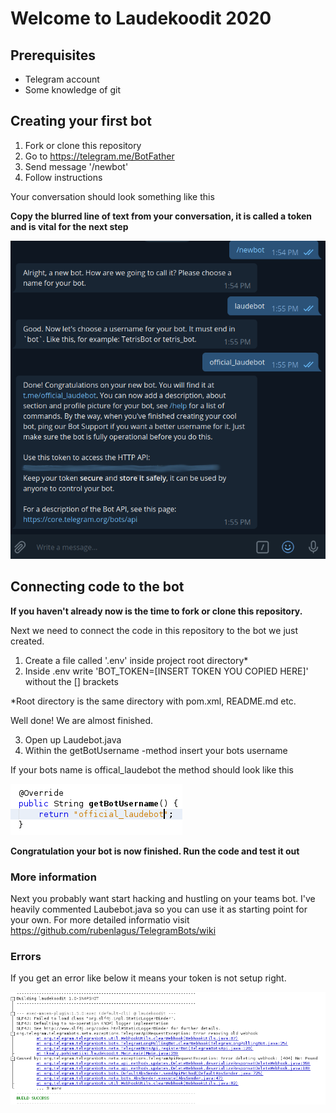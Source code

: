 # Welcome to Laudekoodit 2020

## Prerequisites

  - Telegram account
  - Some knowledge of git

## Creating your first bot

1. Fork or clone this repository
2. Go to https://telegram.me/BotFather
3. Send message '/newbot'
4. Follow instructions

Your conversation should look something like this

**Copy the blurred line of text from your conversation, it is called a token and is vital for the next step**

![conversation](images/laudekoodit.png)

## Connecting code to the bot

**If you haven't already now is the time to fork or clone this repository.**

Next we need to connect the code in this repository to the bot we just created.

1. Create a file called '.env' inside project root directory*
2. Inside .env write 'BOT_TOKEN=[INSERT TOKEN YOU COPIED HERE]' without the [] brackets

*Root directory is the same directory with pom.xml, README.md etc.

Well done! We are almost finished.

3. Open up Laudebot.java
4. Within the getBotUsername -method insert your bots username

If your bots name is offical_laudebot the method should look like this

![username](./images/settingUsername.png)

**Congratulation your bot is now finished. Run the code and test it out**

### More information

Next you probably want start hacking and hustling on your teams bot. I've heavily commented Laubebot.java so you can use it as starting point for your own. For more detailed informatio visit https://github.com/rubenlagus/TelegramBots/wiki 

### Errors

If you get an error like below it means your token is not setup right.

![error](images/error.png)